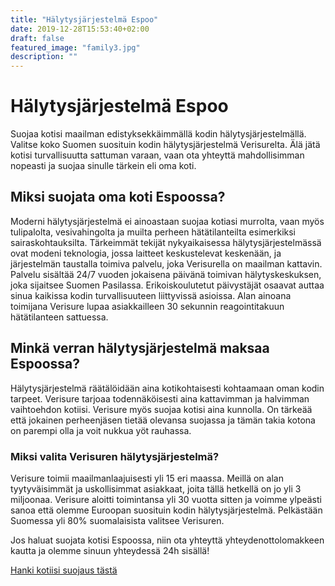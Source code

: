 ```yaml
---
title: "Hälytysjärjestelmä Espoo"
date: 2019-12-28T15:53:40+02:00
draft: false
featured_image: "family3.jpg"
description: ""
---
```


# Hälytysjärjestelmä Espoo

Suojaa kotisi maailman edistyksekkäimmällä kodin hälytysjärjestelmällä.
Valitse koko Suomen suosituin kodin hälytysjärjestelmä Verisurelta. 
Älä jätä kotisi turvallisuutta sattuman varaan, vaan ota yhteyttä mahdollisimman nopeasti ja suojaa sinulle tärkein eli oma koti.


## Miksi suojata oma koti Espoossa?

Moderni hälytysjärjestelmä ei ainoastaan suojaa kotiasi murrolta, vaan myös tulipalolta, vesivahingolta ja muilta perheen hätätilanteilta esimerkiksi sairaskohtauksilta.
Tärkeimmät tekijät nykyaikaisessa hälytysjärjestelmässä ovat modeni teknologia, jossa laitteet keskustelevat keskenään, ja järjestelmän taustalla toimiva palvelu, joka Verisurella on maailman kattavin. Palvelu sisältää 24/7 vuoden jokaisena päivänä toimivan hälytyskeskuksen, joka sijaitsee Suomen Pasilassa. Erikoiskoulutetut päivystäjät osaavat auttaa sinua kaikissa kodin turvallisuuteen liittyvissä asioissa. Alan ainoana toimijana Verisure lupaa asiakkailleen 30 sekunnin reagointitakuun hätätilanteen sattuessa.



## Minkä verran hälytysjärjestelmä maksaa Espoossa? 

Hälytysjärjestelmä räätälöidään aina kotikohtaisesti kohtaamaan oman kodin tarpeet. 
Verisure tarjoaa todennäköisesti aina kattavimman ja halvimman vaihtoehdon kotiisi.
Verisure myös suojaa kotisi aina kunnolla. On tärkeää että jokainen perheenjäsen tietää olevansa suojassa ja tämän takia kotona on parempi olla ja voit nukkua yöt rauhassa.


### Miksi valita Verisuren hälytysjärjestelmä?

Verisure toimii maailmanlaajuisesti yli 15 eri maassa. Meillä on alan tyytyväisimmät ja uskollisimmat asiakkaat, joita tällä hetkellä on jo yli 3 miljoonaa. Verisure aloitti toimintansa yli 30 vuotta sitten ja voimme ylpeästi sanoa että olemme Euroopan suosituin kodin hälytysjärjestelmä. Pelkästään Suomessa yli 80% suomalaisista valitsee Verisuren.

Jos haluat suojata kotisi Espoossa, niin ota yhteyttä yhteydenottolomakkeen kautta ja olemme sinuun yhteydessä 24h sisällä! 

<div class="button-wrapper">
            <a class="button cta-button" href="/yhteydenotto">Hanki kotiisi suojaus tästä</a>
          </div>